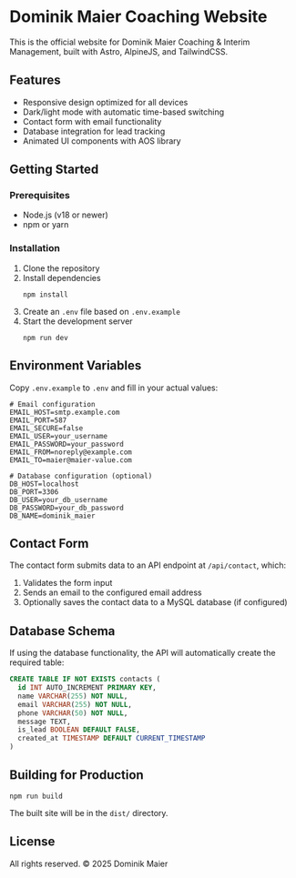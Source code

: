 # Dominik Maier Coaching Website

This is the official website for Dominik Maier Coaching & Interim Management, built with Astro, AlpineJS, and TailwindCSS.

## Features

- Responsive design optimized for all devices
- Dark/light mode with automatic time-based switching
- Contact form with email functionality
- Database integration for lead tracking
- Animated UI components with AOS library

## Getting Started

### Prerequisites

- Node.js (v18 or newer)
- npm or yarn

### Installation

1. Clone the repository
2. Install dependencies
   ```
   npm install
   ```
3. Create an `.env` file based on `.env.example`
4. Start the development server
   ```
   npm run dev
   ```

## Environment Variables

Copy `.env.example` to `.env` and fill in your actual values:

```
# Email configuration
EMAIL_HOST=smtp.example.com
EMAIL_PORT=587
EMAIL_SECURE=false
EMAIL_USER=your_username
EMAIL_PASSWORD=your_password
EMAIL_FROM=noreply@example.com
EMAIL_TO=maier@maier-value.com

# Database configuration (optional)
DB_HOST=localhost
DB_PORT=3306
DB_USER=your_db_username
DB_PASSWORD=your_db_password
DB_NAME=dominik_maier
```

## Contact Form

The contact form submits data to an API endpoint at `/api/contact`, which:
1. Validates the form input
2. Sends an email to the configured email address
3. Optionally saves the contact data to a MySQL database (if configured)

## Database Schema

If using the database functionality, the API will automatically create the required table:

```sql
CREATE TABLE IF NOT EXISTS contacts (
  id INT AUTO_INCREMENT PRIMARY KEY,
  name VARCHAR(255) NOT NULL,
  email VARCHAR(255) NOT NULL,
  phone VARCHAR(50) NOT NULL,
  message TEXT,
  is_lead BOOLEAN DEFAULT FALSE,
  created_at TIMESTAMP DEFAULT CURRENT_TIMESTAMP
)
```

## Building for Production

```
npm run build
```

The built site will be in the `dist/` directory.

## License

All rights reserved. © 2025 Dominik Maier